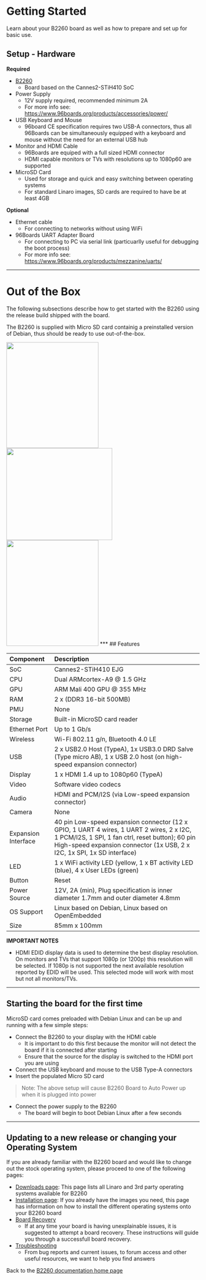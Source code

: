 # Getting Started
Learn about your B2260 board as well as how to prepare and set up for basic use.

## Setup - Hardware

**Required**
- [B2260](http://www.96boards.org/product/b2260/)
   - Board based on the Cannes2-STiH410 SoC
- Power Supply
   - 12V supply required, recommended minimum 2A
   - For more info see: https://www.96boards.org/products/accessories/power/
- USB Keyboard and Mouse
   - 96board CE specification requires two USB-A connectors, thus all 96Boards can be simultaneously equipped with a keyboard and mouse without the need for an external USB hub
- Monitor and HDMI Cable
   -  96Boards are equiped with a full sized HDMI connector
   -  HDMI capable monitors or TVs with resolutions up to 1080p60 are supported
- MicroSD Card
   - Used for storage and quick and easy switching between operating systems
   - For standard Linaro images, SD cards are required to have be at least 4GB

**Optional**
- Ethernet cable
   - For connecting to networks without using WiFi
- 96Boards UART Adapter Board
   - For connecting to PC via serial link (particuarlly useful for debugging the boot process)
   - For more info see: https://www.96boards.org/products/mezzanine/uarts/

***
# Out of the Box
The following subsections describe how to get started with the B2260 using the release build shipped with the board.

The B2260 is supplied with Micro SD card containig a preinstalled version of Debian, thus should be ready to use out-of-the-box.

<img src="https://github.com/96boards/documentation/blob/master/ConsumerEdition/B2260/AdditionalDocs/Images/ST_B2260_Front_SD.png?raw=true" data-canonical-src="https://github.com/96boards/documentation/blob/master/ConsumerEdition/B2260/AdditionalDocs/Images/ST_B2260_Front_SD.png?raw=true" width="240" height="276" />
<img src="https://github.com/96boards/documentation/blob/master/ConsumerEdition/B2260/AdditionalDocs/Images/ST_B2260_Angle_SD.png?raw=true" data-canonical-src="https://github.com/96boards/documentation/blob/master/ConsumerEdition/B2260/AdditionalDocs/Images/ST_B2260_Angle_SD.png?raw=true" width="276" height="240" />
<img src="https://github.com/96boards/documentation/blob/master/ConsumerEdition/B2260/AdditionalDocs/Images/ST_B2260_Back_SD.png?raw=true" data-canonical-src="https://github.com/96boards/documentation/blob/master/ConsumerEdition/B2260/AdditionalDocs/Images/ST_B2260_Back_SD.png?raw=true" width="240" height="276" />
***
## Features

|   Component          |   Description|
|:---------------------|:-------------------------------------------------------------------------------------------------|
|  SoC                 | Cannes2-STiH410 EJG |
|  CPU                 | Dual ARMcortex-A9 @ 1.5 GHz |
|  GPU                 | ARM Mali 400 GPU @ 355 MHz |
|  RAM                 | 2 x (DDR3 16-bit 500MB) |
|  PMU                 | None |
|  Storage             | Built-in MicroSD card reader |
|  Ethernet Port       | Up to 1 Gb/s |
|  Wireless            | Wi-Fi 802.11 g/n, Bluetooth 4.0 LE |
|  USB                 | 2 x USB2.0 Host (TypeA), 1x USB3.0 DRD Salve (Type micro AB), 1 x USB 2.0 host (on high-speed expansion connector) |
|  Display             | 1 x HDMI 1.4 up to 1080p60 (TypeA) |
|  Video               | Software video codecs |
|  Audio               | HDMI and PCM/I2S (via Low-speed expansion connector) |
|  Camera              | None |
|  Expansion Interface | 40 pin Low-speed expansion connector (12 x GPIO, 1 UART 4 wires, 1 UART 2 wires, 2 x I2C, 1 PCM/I2S, 1 SPI, 1 fan ctrl, reset  button);  60 pin High-speed expansion connector (1x USB, 2 x I2C, 1x SPI, 1x SD interface) |
|  LED                 | 1 x WiFi activity LED (yellow, 1 x BT activity LED (blue), 4 x User LEDs (green) |
|  Button              | Reset |
|  Power Source        | 12V, 2A (min), Plug specification is inner diameter 1.7mm and outer diameter 4.8mm |
|  OS Support          | Linux based on Debian, Linux based on OpenEmbedded |
|  Size                | 85mm x 100mm |

**IMPORTANT NOTES**

- HDMI EDID display data is used to determine the best display resolution. On monitors and TVs that support 1080p (or 1200p) this resolution will be selected. If 1080p is not supported the next available resolution reported by EDID will be used. This selected mode will work with most but not all monitors/TVs.
***

## Starting the board for the first time
MicroSD card comes preloaded with Debian Linux and can be up and running with a few simple steps:

- Connect the B2260 to your display with the HDMI cable
  - It is important to do this first because the monitor will not detect the board if it is connected after starting
  - Ensure that the source for the display is switched to the HDMI port you are using
- Connect the USB keyboard and mouse to the USB Type-A connectors
- Insert the populated Micro SD card

> Note: The above setup will cause B2260 Board to Auto Power up when it is plugged into power

- Connect the power supply to the B2260
  - The board will begin to boot Debian Linux after a few seconds

***

## Updating to a new release or changing your Operating System

If you are already familiar with the B2260 board and would like to change out the stock operating system, please proceed to one of the following pages:

- [Downloads page](../Downloads/README.md): This page lists all Linaro and 3rd party operating systems available for B2260
- [Installation page](../Installation/README.md): If you already have the images you need, this page has information on how to install the different operating systems onto your B2260 board
- [Board Recovery](../Installation/BoardRecovery.md)
   - If at any time your board is having unexplainable issues, it is suggested to attempt a board recovery. These instructions will guide you through a successfull board recovery.
- [Troubleshooting](../Troubleshooting/README.md)
   - From bug reports and current issues, to forum access and other useful resources, we want to help you find answers

Back to the [B2260 documentation home page](../README.md)
